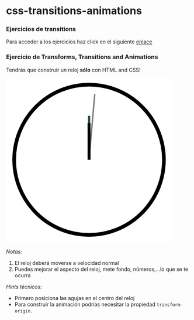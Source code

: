 # css-transitions-animations

### Ejercicios de transitions
Para acceder a los ejercicios haz click en el siguiente [enlace](https://goo.gl/aS7HII)

### Ejercicio de Transforms, Transitions and Animations

Tendrás que construir un reloj __sólo__ con HTML and CSS! 

![./clock.gif](./clock.gif)

_Notas:_
1. El reloj deberá moverse a velocidad normal
2. Puedes mejorar el aspecto del reloj, mete fondo, números,...lo que se te ocurra

_Hints técnicos:_

- Primero posiciona las agujas en el centro del reloj 
- Para construir la animación podrías necesitar la propiedad `transform-origin`.

